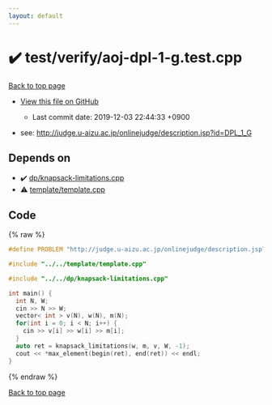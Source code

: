 ```yaml
---
layout: default
---
```


<!-- mathjax config similar to math.stackexchange -->
<script type="text/javascript" async
  src="https://cdnjs.cloudflare.com/ajax/libs/mathjax/2.7.5/MathJax.js?config=TeX-MML-AM_CHTML">
</script>
<script type="text/x-mathjax-config">
  MathJax.Hub.Config({
    TeX: { equationNumbers: { autoNumber: "AMS" }},
    tex2jax: {
      inlineMath: [ ['$','$'] ],
      processEscapes: true
    },
    "HTML-CSS": { matchFontHeight: false },
    displayAlign: "left",
    displayIndent: "2em"
  });
</script>

<script type="text/javascript" src="https://cdnjs.cloudflare.com/ajax/libs/jquery/3.4.1/jquery.min.js"></script>
<script src="https://cdn.jsdelivr.net/npm/jquery-balloon-js@1.1.2/jquery.balloon.min.js" integrity="sha256-ZEYs9VrgAeNuPvs15E39OsyOJaIkXEEt10fzxJ20+2I=" crossorigin="anonymous"></script>
<script type="text/javascript" src="../../../assets/js/copy-button.js"></script>
<link rel="stylesheet" href="../../../assets/css/copy-button.css" />


# :heavy_check_mark: test/verify/aoj-dpl-1-g.test.cpp

<a href="../../../index.html">Back to top page</a>

* <a href="{{ site.github.repository_url }}/blob/master/test/verify/aoj-dpl-1-g.test.cpp">View this file on GitHub</a>
    - Last commit date: 2019-12-03 22:44:33 +0900


* see: <a href="http://judge.u-aizu.ac.jp/onlinejudge/description.jsp?id=DPL_1_G">http://judge.u-aizu.ac.jp/onlinejudge/description.jsp?id=DPL_1_G</a>


## Depends on

* :heavy_check_mark: <a href="../../../library/dp/knapsack-limitations.cpp.html">dp/knapsack-limitations.cpp</a>
* :warning: <a href="../../../library/template/template.cpp.html">template/template.cpp</a>


## Code

<a id="unbundled"></a>
{% raw %}
```cpp
#define PROBLEM "http://judge.u-aizu.ac.jp/onlinejudge/description.jsp?id=DPL_1_G"

#include "../../template/template.cpp"

#include "../../dp/knapsack-limitations.cpp"

int main() {
  int N, W;
  cin >> N >> W;
  vector< int > v(N), w(N), m(N);
  for(int i = 0; i < N; i++) {
    cin >> v[i] >> w[i] >> m[i];
  }
  auto ret = knapsack_limitations(w, m, v, W, -1);
  cout << *max_element(begin(ret), end(ret)) << endl;
}

```
{% endraw %}

<a href="../../../index.html">Back to top page</a>

